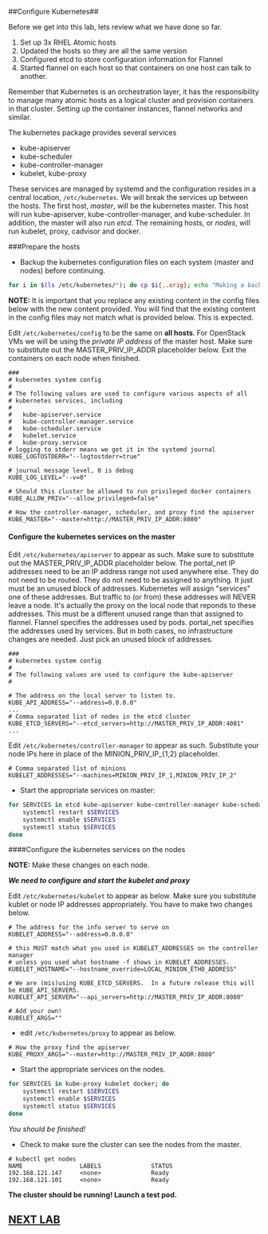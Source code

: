 ##Configure Kubernetes##

Before we get into this lab, lets review what we have done so far. 

1. Set up 3x RHEL Atomic hosts
2. Updated the hosts so they are all the same version
3. Configured etcd to store configuration information for Flannel
4. Started flannel on each host so that containers on one host can talk to
another.

Remember that Kubernetes is an orchestration layer, it has the responsibility
to manage many atomic hosts as a logical cluster and provision containers in
that cluster. Setting up the container instances, flannel networks and similar.

The kubernetes package provides several services

* kube-apiserver
* kube-scheduler
* kube-controller-manager
* kubelet, kube-proxy

These services are managed by systemd and the configuration resides in a
central location, `/etc/kubernetes`. We will break the services up between the
hosts.  The first host, *master*, will be the kubernetes master.  This host
will run kube-apiserver, kube-controller-manager, and kube-scheduler. In
addition, the master will also run _etcd_. The remaining hosts, or *nodes*, 
will run kubelet, proxy, cadvisor and docker.

###Prepare the hosts

* Backup the kubernetes configuration files on each system (master and nodes) before continuing.

```bash
for i in $(ls /etc/kubernetes/*); do cp $i{,.orig}; echo "Making a backup of $i"; done
```

**NOTE:** It is important that you replace any existing content in the config
files below with the new content provided.  You will find that the existing
content in the config files may not match what is provided below. This is expected.

Edit `/etc/kubernetes/config` to be the same on **all hosts**. For OpenStack
VMs we will be using the *private IP address* of the master host.  Make sure to 
substitute out the MASTER_PRIV_IP_ADDR placeholder below. Exit the containers
on each node when finished.

```
###
# kubernetes system config
#
# The following values are used to configure various aspects of all
# kubernetes services, including
#
#   kube-apiserver.service
#   kube-controller-manager.service
#   kube-scheduler.service
#   kubelet.service
#   kube-proxy.service
# logging to stderr means we get it in the systemd journal
KUBE_LOGTOSTDERR="--logtostderr=true"

# journal message level, 0 is debug
KUBE_LOG_LEVEL="--v=0"

# Should this cluster be allowed to run privileged docker containers
KUBE_ALLOW_PRIV="--allow_privileged=false"

# How the controller-manager, scheduler, and proxy find the apiserver
KUBE_MASTER="--master=http://MASTER_PRIV_IP_ADDR:8080"
```

#### Configure the kubernetes services on the master

Edit `/etc/kubernetes/apiserver` to appear as such.  Make sure to substitute
out the MASTER_PRIV_IP_ADDR placeholder below.  The portal_net IP addresses
need to be an IP address range not used anywhere else.  They do not need to be
routed.  They do not need to be assigned to anything.  It just must be an
unused block of addresses.  Kubernetes will assign "services" one of these
addresses.  But traffic to (or from) these addresses will NEVER leave a node.
It's actually the proxy on the local node that reponds to these addresses.
This must be a different unused range than that assigned to flannel.  Flannel
specifies the addresses used by pods.  portal_net specifies the addresses used
by services.  But in both cases, no infrastructure changes are needed.  Just
pick an unused block of addresses.

```       
###
# kubernetes system config
#
# The following values are used to configure the kube-apiserver
#

# The address on the local server to listen to.
KUBE_API_ADDRESS="--address=0.0.0.0"
...
# Comma separated list of nodes in the etcd cluster
KUBE_ETCD_SERVERS="--etcd_servers=http://MASTER_PRIV_IP_ADDR:4001"
...
```

Edit `/etc/kubernetes/controller-manager` to appear as such.  Substitute your
node IPs here in place of the MINION_PRIV_IP_{1,2} placeholder.

```
# Comma separated list of minions
KUBELET_ADDRESSES="--machines=MINION_PRIV_IP_1,MINION_PRIV_IP_2"
```

* Start the appropriate services on master:

```bash
for SERVICES in etcd kube-apiserver kube-controller-manager kube-scheduler; do 
    systemctl restart $SERVICES
    systemctl enable $SERVICES
    systemctl status $SERVICES 
done
```

####Configure the kubernetes services on the nodes

**NOTE:** Make these changes on each node.

***We need to configure and start the kubelet and proxy***

Edit `/etc/kubernetes/kubelet` to appear as below.  Make sure you substitute
kublet or node IP addresses appropriately. You have to make two changes
below.

```
# The address for the info server to serve on
KUBELET_ADDRESS="--address=0.0.0.0"

# this MUST match what you used in KUBELET_ADDRESSES on the controller manager
# unless you used what hostname -f shows in KUBELET_ADDRESSES.
KUBELET_HOSTNAME="--hostname_override=LOCAL_MINION_ETH0_ADDRESS"

# We are (mis)using KUBE_ETCD_SERVERS.  In a future release this will be KUBE_API_SERVERS.
KUBELET_API_SERVER="--api_servers=http://MASTER_PRIV_IP_ADDR:8080"

# Add your own!
KUBELET_ARGS=""
```

* edit `/etc/kubernetes/proxy` to appear as below.

```
# How the proxy find the apiserver
KUBE_PROXY_ARGS="--master=http://MASTER_PRIV_IP_ADDR:8080"
```

* Start the appropriate services on the nodes.

```bash
for SERVICES in kube-proxy kubelet docker; do
    systemctl restart $SERVICES
    systemctl enable $SERVICES
    systemctl status $SERVICES
done
```

*You should be finished!*

* Check to make sure the cluster can see the nodes from the master.

```
# kubectl get nodes
NAME                LABELS              STATUS
192.168.121.147     <none>              Ready
192.168.121.101     <none>              Ready
```

**The cluster should be running! Launch a test pod.**

## [NEXT LAB](deployApplication.md)
